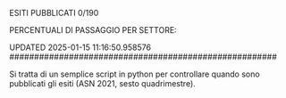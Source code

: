 ESITI PUBBLICATI 0/190 

PERCENTUALI DI PASSAGGIO PER SETTORE:

UPDATED 2025-01-15 11:16:50.958576
###################################################### 

Si tratta di un semplice script in python per controllare quando sono pubblicati gli esiti (ASN 2021, sesto quadrimestre).


